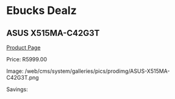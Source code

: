 
# Ebucks Dealz
## ASUS X515MA-C42G3T
[Product Page](https://www.ebucks.com/web/shop/productSelected.do?prodId=1222490594&catId=714946558)

Price: R5999.00

Image: /web/cms/system/galleries/pics/prodimg/ASUS-X515MA-C42G3T.png

Savings: 


	